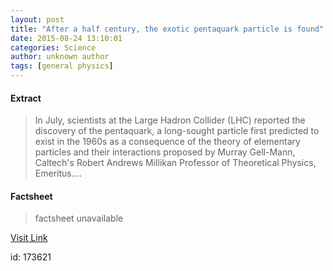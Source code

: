 ```yaml
---
layout: post
title: "After a half century, the exotic pentaquark particle is found"
date: 2015-08-24 13:10:01
categories: Science
author: unknown author
tags: [general physics]
---
```



#### Extract
>In July, scientists at the Large Hadron Collider (LHC) reported the discovery of the pentaquark, a long-sought particle first predicted to exist in the 1960s as a consequence of the theory of elementary particles and their interactions proposed by Murray Gell-Mann, Caltech's Robert Andrews Millikan Professor of Theoretical Physics, Emeritus....

#### Factsheet
>factsheet unavailable

[Visit Link](http://phys.org/news/2015-08-century-exotic-pentaquark-particle.html)

id:  173621
